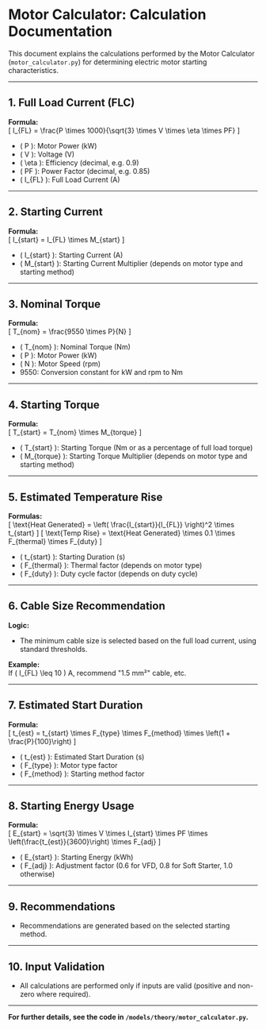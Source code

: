 # Motor Calculator: Calculation Documentation

This document explains the calculations performed by the Motor Calculator (`motor_calculator.py`) for determining electric motor starting characteristics.

---

## 1. Full Load Current (FLC)

**Formula:**  
\[
I_{FL} = \frac{P \times 1000}{\sqrt{3} \times V \times \eta \times PF}
\]

- \( P \): Motor Power (kW)
- \( V \): Voltage (V)
- \( \eta \): Efficiency (decimal, e.g. 0.9)
- \( PF \): Power Factor (decimal, e.g. 0.85)
- \( I_{FL} \): Full Load Current (A)

---

## 2. Starting Current

**Formula:**  
\[
I_{start} = I_{FL} \times M_{start}
\]

- \( I_{start} \): Starting Current (A)
- \( M_{start} \): Starting Current Multiplier (depends on motor type and starting method)

---

## 3. Nominal Torque

**Formula:**  
\[
T_{nom} = \frac{9550 \times P}{N}
\]

- \( T_{nom} \): Nominal Torque (Nm)
- \( P \): Motor Power (kW)
- \( N \): Motor Speed (rpm)
- 9550: Conversion constant for kW and rpm to Nm

---

## 4. Starting Torque

**Formula:**  
\[
T_{start} = T_{nom} \times M_{torque}
\]

- \( T_{start} \): Starting Torque (Nm or as a percentage of full load torque)
- \( M_{torque} \): Starting Torque Multiplier (depends on motor type and starting method)

---

## 5. Estimated Temperature Rise

**Formulas:**  
\[
\text{Heat Generated} = \left( \frac{I_{start}}{I_{FL}} \right)^2 \times t_{start}
\]
\[
\text{Temp Rise} = \text{Heat Generated} \times 0.1 \times F_{thermal} \times F_{duty}
\]

- \( t_{start} \): Starting Duration (s)
- \( F_{thermal} \): Thermal factor (depends on motor type)
- \( F_{duty} \): Duty cycle factor (depends on duty cycle)

---

## 6. Cable Size Recommendation

**Logic:**  
- The minimum cable size is selected based on the full load current, using standard thresholds.

**Example:**  
If \( I_{FL} \leq 10 \) A, recommend "1.5 mm²" cable, etc.

---

## 7. Estimated Start Duration

**Formula:**  
\[
t_{est} = t_{start} \times F_{type} \times F_{method} \times \left(1 + \frac{P}{100}\right)
\]

- \( t_{est} \): Estimated Start Duration (s)
- \( F_{type} \): Motor type factor
- \( F_{method} \): Starting method factor

---

## 8. Starting Energy Usage

**Formula:**  
\[
E_{start} = \sqrt{3} \times V \times I_{start} \times PF \times \left(\frac{t_{est}}{3600}\right) \times F_{adj}
\]

- \( E_{start} \): Starting Energy (kWh)
- \( F_{adj} \): Adjustment factor (0.6 for VFD, 0.8 for Soft Starter, 1.0 otherwise)

---

## 9. Recommendations

- Recommendations are generated based on the selected starting method.

---

## 10. Input Validation

- All calculations are performed only if inputs are valid (positive and non-zero where required).

---

**For further details, see the code in `/models/theory/motor_calculator.py`.**

